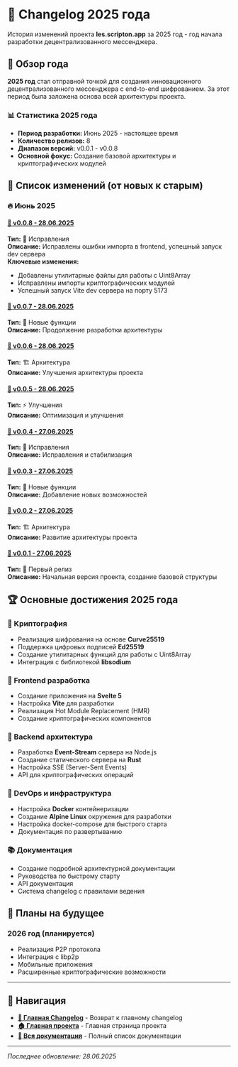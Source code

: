 # 📝 Changelog 2025 года

История изменений проекта **les.scripton.app** за 2025 год - год начала разработки децентрализованного мессенджера.

## 🎯 Обзор года

**2025 год** стал отправной точкой для создания инновационного децентрализованного мессенджера с end-to-end шифрованием. За этот период была заложена основа всей архитектуры проекта.

### 📊 Статистика 2025 года
- **Период разработки:** Июнь 2025 - настоящее время
- **Количество релизов:** 8
- **Диапазон версий:** v0.0.1 - v0.0.8
- **Основной фокус:** Создание базовой архитектуры и криптографических модулей

## 📅 Список изменений (от новых к старым)

### 🔥 Июнь 2025

#### [📄 v0.0.8 - 28.06.2025](2025_06_28_changelog_v0.0.8.md)
**Тип:** 🔧 Исправления  
**Описание:** Исправлены ошибки импорта в frontend, успешный запуск dev сервера  
**Ключевые изменения:**
- Добавлены утилитарные файлы для работы с Uint8Array
- Исправлены импорты криптографических модулей
- Успешный запуск Vite dev сервера на порту 5173

#### [📄 v0.0.7 - 28.06.2025](2025_06_28_changelog_v0.0.7.md)
**Тип:** 🚀 Новые функции  
**Описание:** Продолжение разработки архитектуры  

#### [📄 v0.0.6 - 28.06.2025](2025_06_28_changelog_v0.0.6.md)
**Тип:** 🏗️ Архитектура  
**Описание:** Улучшения архитектуры проекта  

#### [📄 v0.0.5 - 28.06.2025](2025_06_28_changelog_v0.0.5.md)
**Тип:** ⚡ Улучшения  
**Описание:** Оптимизация и улучшения  

#### [📄 v0.0.4 - 27.06.2025](2025_06_27_changelog_v0.0.4.md)
**Тип:** 🔧 Исправления  
**Описание:** Исправления и стабилизация  

#### [📄 v0.0.3 - 27.06.2025](2025_06_27_changelog_v0.0.3.md)
**Тип:** 🚀 Новые функции  
**Описание:** Добавление новых возможностей  

#### [📄 v0.0.2 - 27.06.2025](2025_06_27_changelog_v0.0.2.md)
**Тип:** 🏗️ Архитектура  
**Описание:** Развитие архитектуры проекта  

#### [📄 v0.0.1 - 27.06.2025](2025_06_27_changelog_v0.0.1.md)
**Тип:** 🎉 Первый релиз  
**Описание:** Начальная версия проекта, создание базовой структуры  

## 🏆 Основные достижения 2025 года

### 🔐 Криптография
- Реализация шифрования на основе **Curve25519**
- Поддержка цифровых подписей **Ed25519**
- Создание утилитарных функций для работы с Uint8Array
- Интеграция с библиотекой **libsodium**

### 📱 Frontend разработка
- Создание приложения на **Svelte 5**
- Настройка **Vite** для разработки
- Реализация Hot Module Replacement (HMR)
- Создание криптографических компонентов

### 🌊 Backend архитектура
- Разработка **Event-Stream** сервера на Node.js
- Создание статического сервера на **Rust**
- Настройка SSE (Server-Sent Events)
- API для криптографических операций

### 🐳 DevOps и инфраструктура
- Настройка **Docker** контейнеризации
- Создание **Alpine Linux** окружения для разработки
- Настройка docker-compose для быстрого старта
- Документация по развертыванию

### 📚 Документация
- Создание подробной архитектурной документации
- Руководства по быстрому старту
- API документация
- Система changelog с правилами ведения

## 🎯 Планы на будущее

### 2026 год (планируется)
- Реализация P2P протокола
- Интеграция с libp2p
- Мобильные приложения
- Расширенные криптографические возможности

---

## 🔗 Навигация

- **[📝 Главная Changelog](../README.md)** - Возврат к главному changelog
- **[🏠 Главная проекта](../../README.md)** - Главная страница проекта
- **[🔗 Вся документация](../../links.md)** - Полный список документации

---

*Последнее обновление: 28.06.2025*
